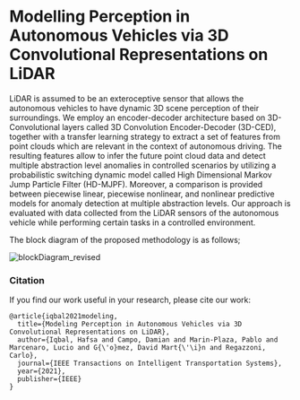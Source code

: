 # Modelling Perception in Autonomous Vehicles via 3D Convolutional Representations on LiDAR



LiDAR is assumed to be an exteroceptive sensor that allows the autonomous vehicles to have dynamic 3D scene perception of their surroundings. We employ an encoder-decoder architecture based on 3D-Convolutional layers called 3D Convolution Encoder-Decoder (3D-CED), together with a transfer learning strategy to extract a set of features from point clouds which are relevant in the context of autonomous driving. The resulting features allow to infer the future point cloud data and detect multiple abstraction level anomalies in controlled scenarios by utilizing a probabilistic switching dynamic model called High Dimensional Markov Jump Particle Filter (HD-MJPF). Moreover, a comparison is provided between piecewise linear, piecewise nonlinear, and nonlinear predictive models for anomaly detection at multiple abstraction levels. Our approach is evaluated with data collected from the LiDAR sensors of the autonomous vehicle while performing certain tasks in a controlled environment.

The block diagram of the proposed methodology is as follows;

![blockDiagram_revised](https://user-images.githubusercontent.com/56120865/147563831-b81e6afc-1405-47a6-bf3e-f4f918b956ce.jpg)



### Citation

If you find our work useful in your research, please cite our work:

```
@article{iqbal2021modeling,
  title={Modeling Perception in Autonomous Vehicles via 3D Convolutional Representations on LiDAR},
  author={Iqbal, Hafsa and Campo, Damian and Marin-Plaza, Pablo and Marcenaro, Lucio and G{\'o}mez, David Mart{\'\i}n and Regazzoni, Carlo},
  journal={IEEE Transactions on Intelligent Transportation Systems},
  year={2021},
  publisher={IEEE}
}
```
